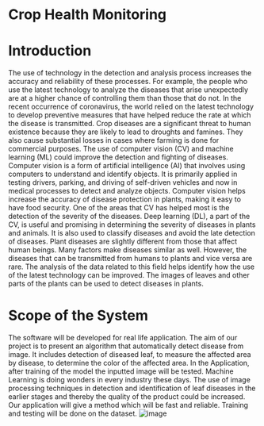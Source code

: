 # Crop Health Monitoring
# Introduction
The use of technology in the detection and analysis process increases the accuracy and reliability of these processes. For example, the people who use the latest technology to analyze the diseases that arise unexpectedly are at a higher chance of controlling them than those that do not. In the recent occurrence of coronavirus, the world relied on the latest technology to develop preventive measures that have helped reduce the rate at which the disease is transmitted. Crop diseases are a significant threat to human existence because they are likely to lead to droughts and famines. They also cause substantial losses in cases where farming is done for commercial purposes. The use of computer vision (CV) and machine learning (ML) could improve the detection and fighting of diseases. Computer vision is a form of artificial intelligence (AI) that involves using computers to understand and identify objects. It is primarily applied in testing drivers, parking, and driving of self-driven vehicles and now in medical processes to detect and analyze objects. Computer vision helps increase the accuracy of disease protection in plants, making it easy to have food security.
One of the areas that CV has helped most is the detection of the severity of the diseases. Deep learning (DL), a part of the CV, is useful and promising in determining the severity of diseases in plants and animals. It is also used to classify diseases and avoid the late detection of diseases. Plant diseases are slightly different from those that affect human beings. Many factors make diseases similar as well. However, the diseases that can be transmitted from humans to plants and vice versa are rare. The analysis of the data related to this field helps identify how the use of the latest technology can be improved. The images of leaves and other parts of the plants can be used to detect diseases in plants.
# Scope of the System 

The software will be developed for real life application. The aim of our project is to present an algorithm that automatically detect disease from image. It includes detection of diseased leaf, to measure the affected area by disease, to determine the color of the affected area. In the Application, after training of the model the inputted image will be tested. Machine Learning is doing wonders in every industry these days. The use of image processing techniques in detection and identification of leaf diseases in the earlier stages and thereby the quality of the product could be increased. Our application will give a method which will be fast and reliable. Training and testing will be done on the dataset.
![image](https://user-images.githubusercontent.com/108889270/204727117-2f723e45-da13-482a-91de-fa8f5b311dde.png)
